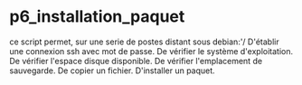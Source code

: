 # p6_installation_paquet
ce script permet, sur une serie de postes distant sous debian:'/
  D'établir une connexion ssh avec mot de passe.
  De vérifier le système d'exploitation.
  De vérifier l'espace disque disponible.
  De vérifier l'emplacement de sauvegarde.
  De copier un fichier.
  D'installer un paquet.

